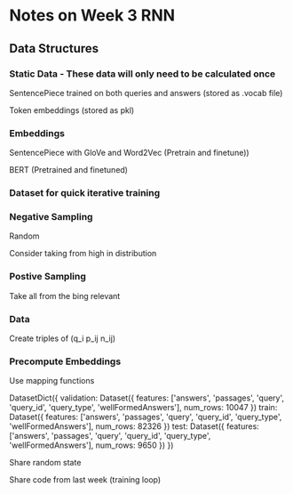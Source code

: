 # Notes on Week 3 RNN


## Data Structures

### Static Data - These data will only need to be calculated once

SentencePiece trained on both queries and answers (stored as .vocab file)

Token embeddings (stored as pkl)

### Embeddings

SentencePiece with GloVe and Word2Vec (Pretrain and finetune))

BERT (Pretrained and finetuned)

### Dataset for quick iterative training


### Negative Sampling

Random

Consider taking from high in distribution


### Postive Sampling

Take all from the bing relevant


### Data

Create triples of (q_i p_ij n_ij)



### Precompute Embeddings

Use mapping functions 



DatasetDict({
    validation: Dataset({
        features: ['answers', 'passages', 'query', 'query_id', 'query_type', 'wellFormedAnswers'],
        num_rows: 10047
    })
    train: Dataset({
        features: ['answers', 'passages', 'query', 'query_id', 'query_type', 'wellFormedAnswers'],
        num_rows: 82326
    })
    test: Dataset({
        features: ['answers', 'passages', 'query', 'query_id', 'query_type', 'wellFormedAnswers'],
        num_rows: 9650
    })
})

Share random state


Share code from last week (training loop)
